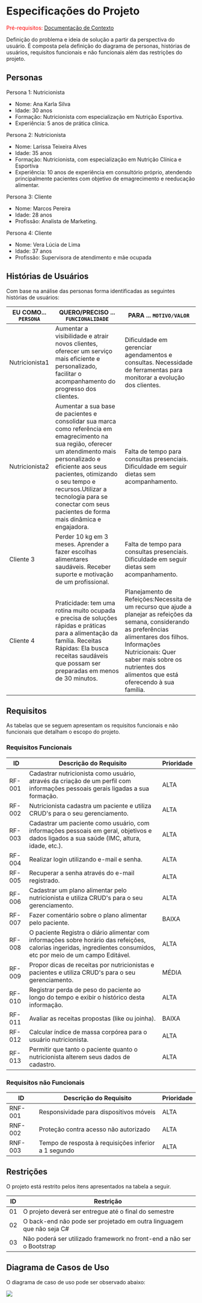 # Especificações do Projeto

<span style="color:red">Pré-requisitos: <a href="1-Documentação de Contexto.md"> Documentação de Contexto</a></span>

Definição do problema e ideia de solução a partir da perspectiva do usuário. É composta pela definição do  diagrama de personas, histórias de usuários, requisitos funcionais e não funcionais além das restrições do projeto.


## Personas

Persona 1: Nutricionista
- Nome: Ana Karla Silva
- Idade: 30 anos
- Formação: Nutricionista com especialização em Nutrição Esportiva.
- Experiência: 5 anos de prática clínica.

Persona 2: Nutricionista
- Nome: Larissa Teixeira Alves
- Idade: 35 anos
- Formação: Nutricionista, com especialização em Nutrição Clínica e Esportiva
- Experiência: 10 anos de experiência em consultório próprio, atendendo
principalmente pacientes com objetivo de emagrecimento e reeducação
alimentar.

Persona 3: Cliente
- Nome: Marcos Pereira
- Idade: 28 anos
- Profissão: Analista de Marketing.

Persona 4: Cliente
- Nome: Vera Lúcia de Lima
- Idade: 37 anos
- Profissão: Supervisora de atendimento e mãe ocupada
 


## Histórias de Usuários

Com base na análise das personas forma identificadas as seguintes histórias de usuários:

|EU COMO... `PERSONA` | QUERO/PRECISO ... `FUNCIONALIDADE` |PARA ... `MOTIVO/VALOR`|
|------|-----------------------------------------|----|
|Nutricionista1  | Aumentar a visibilidade e atrair novos clientes, oferecer um serviço mais eficiente e personalizado, facilitar o acompanhamento do progresso dos clientes. | Dificuldade em gerenciar agendamentos e consultas. Necessidade de ferramentas para monitorar a evolução dos clientes.
|Nutricionista2  | Aumentar a sua base de pacientes e consolidar sua marca como referência em emagrecimento na sua região, oferecer um atendimento mais personalizado e eficiente aos seus pacientes, otimizando o seu tempo e recursos.Utilizar a tecnologia para se conectar com seus pacientes de forma mais dinâmica e engajadora. | Falta de tempo para consultas presenciais. Dificuldade em seguir dietas sem acompanhamento.
|Cliente 3  | Perder 10 kg em 3 meses. Aprender a fazer escolhas alimentares saudáveis. Receber suporte e motivação de um profissional.| Falta de tempo para consultas presenciais. Dificuldade em seguir dietas sem acompanhamento.
|Cliente 4  | Praticidade: tem uma rotina muito ocupada e precisa de soluções rápidas e práticas para a alimentação da família. Receitas Rápidas: Ela busca receitas saudáveis que possam ser preparadas em menos de 30 minutos.| Planejamento de Refeições:Necessita de um recurso que ajude a planejar as refeições da semana, considerando as preferências alimentares dos filhos. Informações Nutricionais: Quer saber mais sobre os nutrientes dos alimentos que está oferecendo à sua família.


## Requisitos

As tabelas que se seguem apresentam os requisitos funcionais e não funcionais que detalham o escopo do projeto.

### Requisitos Funcionais

|ID    | Descrição do Requisito  | Prioridade |
|------|-----------------------------------------|----|
|RF-001| Cadastrar nutricionista como usuário, através da criação de um perfil com informações pessoais gerais ligadas a sua formação.| ALTA | 
|RF-002| Nutricionista cadastra um paciente e utiliza CRUD's para o seu gerenciamento. | ALTA |
|RF-003| Cadastrar um paciente como usuário, com informações pessoais em geral, objetivos e dados ligados a sua saúde (IMC, altura, idade, etc.). | ALTA |
|RF-004| Realizar login utilizando e-mail e senha. | ALTA |
|RF-005| Recuperar a senha através do e-mail registrado. | ALTA |
|RF-006| Cadastrar um plano alimentar pelo nutricionista e utiliza CRUD's para o seu gerenciamento.| ALTA |
|RF-007| Fazer comentário sobre o plano alimentar pelo paciente.| BAIXA | 
|RF-008| O paciente Registra o diário alimentar com informações sobre horário das refeições, calorias ingeridas, ingredientes consumidos, etc por meio de um campo Editável.| ALTA | 
|RF-009| Propor dicas de receitas por nutricionistas e pacientes e utiliza CRUD's para o seu gerenciamento.| MÉDIA | 
|RF-010| Registrar perda de peso do paciente ao longo do tempo e exibir o histórico desta informação.| ALTA | 
|RF-011| Avaliar as receitas propostas (like ou joinha). | BAIXA | 
|RF-012| Calcular índice de massa corpórea para o usuário nutricionista.| ALTA |
|RF-013| Permitir que tanto o paciente quanto o nutricionista alterem seus dados de cadastro.| ALTA |


### Requisitos não Funcionais

|ID     | Descrição do Requisito  |Prioridade |
|-------|-------------------------|----|
|RNF-001| Responsividade para dispositivos móveis | ALTA | 
|RNF-002| Proteção contra acesso não autorizado | ALTA | 
|RNF-003| Tempo de resposta à requisições inferior a 1 segundo | ALTA | 



## Restrições

O projeto está restrito pelos itens apresentados na tabela a seguir.

|ID| Restrição                                             |
|--|-------------------------------------------------------|
|01| O projeto deverá ser entregue até o final do semestre |
|02| O back-end não pode ser projetado em outra linguagem que não seja C#|
|03| Não poderá ser utilizado framework no front-end a não ser o Bootstrap|



## Diagrama de Casos de Uso

O diagrama de caso de uso pode ser observado abaixo:

<img src= "https://github.com/ICEI-PUC-Minas-PMV-ADS/pmv-ads-2024-2-e2-proj-int-t7-nutribem/blob/1834e5e2842a02d7f4fd754f6d37ff89d091bb75/docs/img/D.%20Caso%20de%20uso%20Nutribem%20final.png"/>
